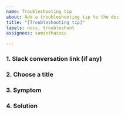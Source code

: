 ```yaml
---
name: Troubleshooting tip
about: Add a troubleshooting tip to the doc
title: "[Troubleshooting tip]"
labels: docs, troubleshoot
assignees: samanthasusu

---
```


<!--Thank you for deciding to add a troubleshooting tip to the documentation. Before you create the issue, you can review the existing [Troubleshooting tips](https://docs.zowe.org/stable/troubleshoot/troubleshooting.html) to check if the issue and solution has already been documented. If not, provide the following information to help the content team understand and document the tip. -->

### 1. Slack conversation link (if any)

<!--Provide a link to the troubleshooting conversation on Slack if any. For example, https://ibm-systems-z.slack.com/archives/CA2PBRTEH/p1585547402007900-->

### 2. Choose a title

<!--Name it after the problem you're trying to solve, using the terms users are likely to type into the search . For example, `Cannot log in to the Zowe Desktop`, `npm install -g command fails due to an EPERM error`.-->

### 3. Symptom

<!--Describe the problem and symptom as other people would experience it. For example, `When you open apps in the desktop, a page is displayed with the message "The plugin failed to load." `-->

### 4. Solution

<!--Describe the possible causes and how to fix the problem. Add screenshots, illustrations as necessary.-->
